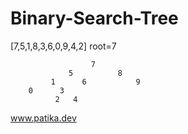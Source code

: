 # Binary-Search-Tree
[7,5,1,8,3,6,0,9,4,2]
root=7

                      7
                 5          8
             1      6           9
        0      3
              2   4

www.patika.dev
